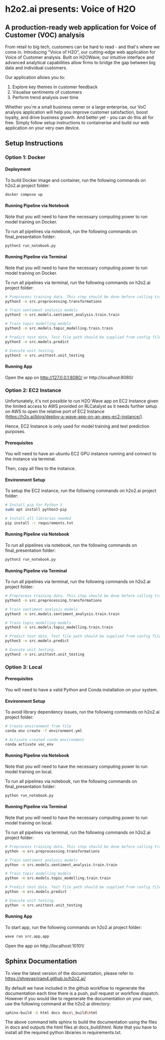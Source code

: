 # h2o2.ai presents: Voice of H2O
## A production-ready web application for Voice of Customer (VOC) analysis

From retail to big tech, customers can be hard to read - and that's where we come in. Introducing "Voice of H2O", our cutting-edge web application for Voice of Customer analysis. Built on H2OWave, our intuitive interface and advanced analytical capabilities allow firms to bridge the gap between big data and individual customers.

Our application allows you to:
1. Explore key themes in customer feedback
2. Visualise sentiments of customers
3. Perform trend analysis over time

Whether you're a small business owner or a large enterprise, our VoC analysis application will help you improve customer satisfaction, boost loyalty, and drive business growth. And better yet - you can do this all for free. Simply follow setup instructions to containerise and build our web application on your very own device.

## Setup Instructions

### Option 1: Docker

#### Deployment

To build Docker image and container, run the following commands on h2o2.ai project folder:

```bash
docker compose up
```

#### Running Pipeline via Notebook

Note that you will need to have the necessary computing power to run model training on Docker.

To run all pipelines via notebook, run the following commands on final_presentation folder:

```bash
python3 run_notebook.py
```

#### Running Pipeline via Terminal

Note that you will need to have the necessary computing power to run model training on Docker.

To run all pipelines via terminal, run the following commands on h2o2.ai project folder:

```bash
# Preprocess training data. This step should be done before calling train functions.
python3 -m src.preprocessing.transformations

# Train sentiment analysis models
python3 -m src.models.sentiment_analysis.train.train

# Train topic modelling models
python3 -m src.models.topic_modelling.train.train

# Predict test data. Test file path should be supplied from config file.
python3 -m src.models.predict

# Execute unit testing.
python3 -m src.unittest.unit_testing
```

#### Running App

Open the app on http://127.0.0.1:8080/ or http://localhost:8080/

### Option 2: EC2 Instance

Unfortunately, it's not possible to run H2O Wave app on EC2 Instance given the limited access to AWS provided on RLCatalyst as it needs further setup on AWS to open the relative port of EC2 Instance (https://h2o.ai/blog/deploy-a-wave-app-on-an-aws-ec2-instance/).

Hence, EC2 Instance is only used for model training and test prediction purposes.

#### Prerequisites

You will need to have an ubuntu EC2 GPU instance running and connect to the instance via terminal.

Then, copy all files to the instance.

#### Environment Setup

To setup the EC2 instance, run the following commands on h2o2.ai project folder:

```bash
# Install pip for Python 3
sudo apt install python3-pip

# Install all libraries needed
pip install -r requirements.txt
```

#### Running Pipeline via Notebook

To run all pipelines via notebook, run the following commands on final_presentation folder:

```bash
python3 run_notebook.py
```

#### Running Pipeline via Terminal

To run all pipelines via terminal, run the following commands on h2o2.ai project folder:

```bash
# Preprocess training data. This step should be done before calling train functions.
python3 -m src.preprocessing.transformations

# Train sentiment analysis models
python3 -m src.models.sentiment_analysis.train.train

# Train topic modelling models
python3 -m src.models.topic_modelling.train.train

# Predict test data. Test file path should be supplied from config file.
python3 -m src.models.predict

# Execute unit testing.
python3 -m src.unittest.unit_testing
```

### Option 3: Local

#### Prerequisites

You will need to have a valid Python and Conda installation on your system.

#### Environment Setup

To avoid library dependency issues, run the following commands on h2o2.ai project folder:

```bash
# Create environment from file
conda env create -f environment.yml

# Activate created conda environment
conda activate voc_env
```

#### Running Pipeline via Notebook

Note that you will need to have the necessary computing power to run model training on local.

To run all pipelines via notebook, run the following commands on final_presentation folder:

```bash
python run_notebook.py
```

#### Running Pipeline via Terminal

Note that you will need to have the necessary computing power to run model training on local.

To run all pipelines via terminal, run the following commands on h2o2.ai project folder:

```bash
# Preprocess training data. This step should be done before calling train functions.
python -m src.preprocessing.transformations

# Train sentiment analysis models
python -m src.models.sentiment_analysis.train.train

# Train topic modelling models
python -m src.models.topic_modelling.train.train

# Predict test data. Test file path should be supplied from config file.
python -m src.models.predict

# Execute unit testing.
python -m src.unittest.unit_testing
```

#### Running App

To start app, run the following commands on h2o2.ai project folder:

```bash
wave run src.app.app
```

Open the app on http://localhost:10101/

## Sphinx Documentation
To view the latest version of the documentation, please refer to https://shreyasriram4.github.io/h2o2.ai/

By default we have included in the github workflow to regenerate the documentation each time there is a push, pull request or workflow dispatch. However if you would like to regenerate the documentation on your own, use the following command at the h2o2.ai directory:

```bash
sphinx-build -b html docs docs\_build\html
```
The above command tells sphinx to build the documentation using the files in docs and outputs the html files at docs\_build\html. Note that you have to install all the required python libraries in requirements.txt.
